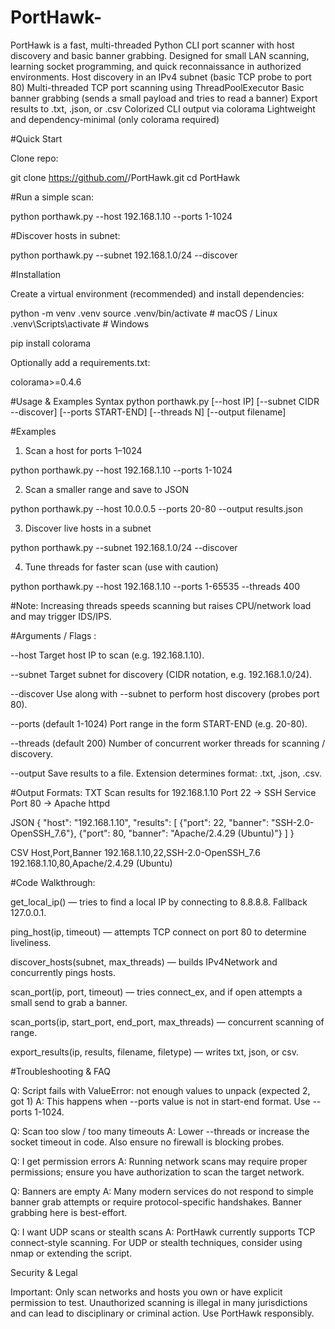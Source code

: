 # PortHawk-

PortHawk is a fast, multi-threaded Python CLI port scanner with host discovery and basic banner grabbing.
Designed for small LAN scanning, learning socket programming, and quick reconnaissance in authorized environments.
Host discovery in an IPv4 subnet (basic TCP probe to port 80)
Multi-threaded TCP port scanning using ThreadPoolExecutor
Basic banner grabbing (sends a small payload and tries to read a banner)
Export results to .txt, .json, or .csv
Colorized CLI output via colorama
Lightweight and dependency-minimal (only colorama required)

#Quick Start

Clone repo:

git clone https://github.com/<your-username>/PortHawk.git
cd PortHawk

#Run a simple scan:

python porthawk.py --host 192.168.1.10 --ports 1-1024


#Discover hosts in subnet:

python porthawk.py --subnet 192.168.1.0/24 --discover

#Installation

Create a virtual environment (recommended) and install dependencies:

python -m venv .venv
source .venv/bin/activate   # macOS / Linux
.venv\Scripts\activate      # Windows

pip install colorama


Optionally add a requirements.txt:

colorama>=0.4.6

#Usage & Examples
Syntax
python porthawk.py [--host IP] [--subnet CIDR --discover] [--ports START-END] [--threads N] [--output filename]

#Examples

1) Scan a host for ports 1–1024

python porthawk.py --host 192.168.1.10 --ports 1-1024


2) Scan a smaller range and save to JSON

python porthawk.py --host 10.0.0.5 --ports 20-80 --output results.json


3) Discover live hosts in a subnet

python porthawk.py --subnet 192.168.1.0/24 --discover


4) Tune threads for faster scan (use with caution)

python porthawk.py --host 192.168.1.10 --ports 1-65535 --threads 400


#Note: Increasing threads speeds scanning but raises CPU/network load and may trigger IDS/IPS.

#Arguments / Flags :


--host
Target host IP to scan (e.g. 192.168.1.10).

--subnet
Target subnet for discovery (CIDR notation, e.g. 192.168.1.0/24).

--discover
Use along with --subnet to perform host discovery (probes port 80).

--ports (default 1-1024)
Port range in the form START-END (e.g. 20-80).

--threads (default 200)
Number of concurrent worker threads for scanning / discovery.

--output
Save results to a file. Extension determines format: .txt, .json, .csv.

#Output Formats:
TXT
Scan results for 192.168.1.10
Port 22 → SSH Service
Port 80 → Apache httpd

JSON
{
  "host": "192.168.1.10",
  "results": [
    {"port": 22, "banner": "SSH-2.0-OpenSSH_7.6"},
    {"port": 80, "banner": "Apache/2.4.29 (Ubuntu)"}
  ]
}

CSV
Host,Port,Banner
192.168.1.10,22,SSH-2.0-OpenSSH_7.6
192.168.1.10,80,Apache/2.4.29 (Ubuntu)

#Code Walkthrough:

get_local_ip() — tries to find a local IP by connecting to 8.8.8.8. Fallback 127.0.0.1.

ping_host(ip, timeout) — attempts TCP connect on port 80 to determine liveliness.

discover_hosts(subnet, max_threads) — builds IPv4Network and concurrently pings hosts.

scan_port(ip, port, timeout) — tries connect_ex, and if open attempts a small send to grab a banner.

scan_ports(ip, start_port, end_port, max_threads) — concurrent scanning of range.

export_results(ip, results, filename, filetype) — writes txt, json, or csv.


#Troubleshooting & FAQ

Q: Script fails with ValueError: not enough values to unpack (expected 2, got 1)
A: This happens when --ports value is not in start-end format. Use --ports 1-1024.

Q: Scan too slow / too many timeouts
A: Lower --threads or increase the socket timeout in code. Also ensure no firewall is blocking probes.

Q: I get permission errors
A: Running network scans may require proper permissions; ensure you have authorization to scan the target network.

Q: Banners are empty
A: Many modern services do not respond to simple banner grab attempts or require protocol-specific handshakes. Banner grabbing here is best-effort.

Q: I want UDP scans or stealth scans
A: PortHawk currently supports TCP connect-style scanning. For UDP or stealth techniques, consider using nmap or extending the script.

Security & Legal

Important: Only scan networks and hosts you own or have explicit permission to test. Unauthorized scanning is illegal in many jurisdictions and can lead to disciplinary or criminal action. Use PortHawk responsibly.
